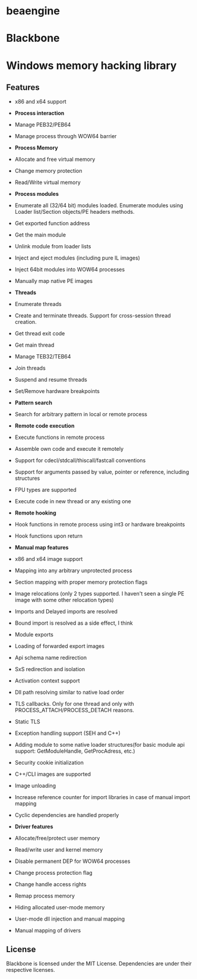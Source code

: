 beaengine
========

Blackbone
=========

# Windows memory hacking library #

## Features ##

- x86 and x64 support

- **Process interaction**
 - Manage PEB32/PEB64
 - Manage process through WOW64 barrier

- **Process Memory**
 - Allocate and free virtual memory
 - Change memory protection
 - Read/Write virtual memory 

- **Process modules**
 - Enumerate all (32/64 bit) modules loaded. Enumerate modules using Loader list/Section objects/PE headers methods.
 - Get exported function address
 - Get the main module
 - Unlink module from loader lists
 - Inject and eject modules (including pure IL images)
 - Inject 64bit modules into WOW64 processes
 - Manually map native PE images

- **Threads**
 - Enumerate threads
 - Create and terminate threads. Support for cross-session thread creation.
 - Get thread exit code
 - Get main thread
 - Manage TEB32/TEB64
 - Join threads
 - Suspend and resume threads
 - Set/Remove hardware breakpoints

- **Pattern search**
 - Search for arbitrary pattern in local or remote process
 
- **Remote code execution**
 - Execute functions in remote process
 - Assemble own code and execute it remotely
 - Support for cdecl/stdcall/thiscall/fastcall conventions
 - Support for arguments passed by value, pointer or reference, including structures
 - FPU types are supported
 - Execute code in new thread or any existing one
 
- **Remote hooking**
 - Hook functions in remote process using int3 or hardware breakpoints
 - Hook functions upon return
 
- **Manual map features**
 - x86 and x64 image support
 - Mapping into any arbitrary unprotected process
 - Section mapping with proper memory protection flags
 - Image relocations (only 2 types supported. I haven't seen a single PE image with some other relocation types)
 - Imports and Delayed imports are resolved
 - Bound import is resolved as a side effect, I think
 - Module exports
 - Loading of forwarded export images
 - Api schema name redirection
 - SxS redirection and isolation
 - Activation context support
 - Dll path resolving similar to native load order
 - TLS callbacks. Only for one thread and only with PROCESS_ATTACH/PROCESS_DETACH reasons.
 - Static TLS
 - Exception handling support (SEH and C++)
 - Adding module to some native loader structures(for basic module api support: GetModuleHandle, GetProcAdress, etc.)
 - Security cookie initialization
 - C++/CLI images are supported
 - Image unloading 
 - Increase reference counter for import libraries in case of manual import mapping
 - Cyclic dependencies are handled properly 
 
 
- **Driver features**
- Allocate/free/protect user memory
- Read/write user and kernel memory
- Disable permanent DEP for WOW64 processes
- Change process protection flag
- Change handle access rights
- Remap process memory
- Hiding allocated user-mode memory
- User-mode dll injection and manual mapping
- Manual mapping of drivers

## License ##
Blackbone is licensed under the MIT License. Dependencies are under their respective licenses.